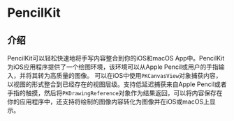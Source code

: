 # PencilKit

## 介绍
PencilKit可以轻松快速地将手写内容整合到你的iOS和macOS App中。PencilKit为iOS应用程序提供了一个绘图环境，该环境可以从Apple Pencil或用户的手指输入，并将其转为高质量的图像。
可以在iOS中使用`PKCanvasView`对象捕获内容，以视图的形式整合到已经存在的视图层级。支持低延迟捕获来自Apple Pencil或者手指的触摸，然后将`PKDrawingReference`对象作为结果返回，可以将内容保存在你的应用程序中，还支持将绘制的图像内容转化为图像并在iOS或macOS上显示。